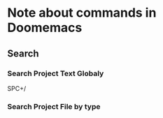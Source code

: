 # Note about commands in Doomemacs

## Search

### Search Project Text Globaly

SPC+/

### Search Project File by type



